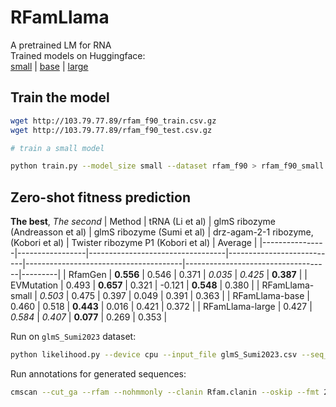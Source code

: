 # RFamLlama
A pretrained LM for RNA  
Trained models on Huggingface:  
[small](https://huggingface.co/jinyuan22/RFamLlama-small) | [base](https://huggingface.co/jinyuan22/RFamLlama-base) | [large](https://huggingface.co/jinyuan22/RFamLlama-large)


## Train the model
```bash
wget http://103.79.77.89/rfam_f90_train.csv.gz
wget http://103.79.77.89/rfam_f90_test.csv.gz

# train a small model

python train.py --model_size small --dataset rfam_f90 > rfam_f90_small.log 
```

## Zero-shot fitness prediction
**The best**, *The second*
| Method         | tRNA (Li et al) | glmS ribozyme (Andreasson et al) | glmS ribozyme (Sumi et al) | drz-agam-2-1 ribozyme, (Kobori et al) | Twister ribozyme P1 (Kobori et al) | Average |
|----------------|-----------------|----------------------------------|---------------------------|---------------------------------------|------------------------------------|---------|
| RfamGen        | **0.556**           | 0.546                            | 0.371                     | *0.035*                                 | *0.425*                              | **0.387**   |
| EVMutation     | 0.493           | **0.657**                            | 0.321                     | -0.121                                | **0.548**                              | 0.380   |
| RFamLlama-small  | *0.503*           | 0.475                            | 0.397                     | 0.049                                 | 0.391                              | 0.363   |
| RFamLlama-base   | 0.460           | 0.518                            | **0.443**                     | 0.016                                 | 0.421                              | 0.372   |
| RFamLlama-large  | 0.427           | *0.584*                            | *0.407*                     | **0.077**                                 | 0.269                              | 0.353   |


Run on `glmS_Sumi2023` dataset:
```bash
python likelihood.py --device cpu --input_file glmS_Sumi2023.csv --seq_col seq --label_col kcat --bs 1 --tag RF00234
```

Run annotations for generated sequences:  

```bash
cmscan --cut_ga --rfam --nohmmonly --clanin Rfam.clanin --oskip --fmt 2 -o output.txt --tblout table.txt Rfam.cm rf00050.fa
```
